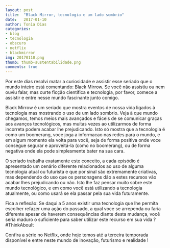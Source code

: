 ```yaml
---
layout: post
title:  "Black Mirror, tecnologia e um lado sombrio"
date:   2017-01-10
author: Tonia Dias
categories: 
- blog
- tecnologia
- obscuro
- netflix
- blackmirror
img: 20170110.png
thumb: thumb-sustentabilidade.png
comments: true
---
```


Por este dias resolvi matar a curiosidade e assistir esse seriado que o mundo inteiro está comentando: Black Mirrow. Se você não assistiu ou nem ouviu falar, mas curte ficção cientifica e tecnologia, por favor, comece a assistir e entre nesse mundo fascinante junto comigo.
 <!--more-->

Black Mirrow é um seriado que mostra eventos de nossa vida ligados à tecnologia mas mostrando o uso de um lado sombrio. Veja à que mundo chegamos, temos meios mais avançados e fáceis de se comunicar graças aos avanços tecnológicos, mas muitas vezes ao utilizarmos de forma incorreta podem acabar lhe prejudicando. Isto só mostra que a tecnologia é como um boomerang, voce joga a informacao nas redes para o mundo, e em algum momento ela volta para você, seja de forma positiva onde voce consegue segurar e aproveitá-la (como no boomerang), ou de forma negativa onde ela pode simplesmente bater na sua cara. 

O seriado trabalha exatamente este conceito, a cada episódio é apresentado um cenário diferente relacionados ao uso de alguma tecnologia atual ou futurista e que por sinal são extremamente criativas, mas dependendo do uso que os personagens dão a estes recursos vão acabar lhes prejudicando ou não. Isto lhe faz pensar muito sobre este mundo tecnológico, e em como você está utilizando a tecnologia atualmente, ou como usará se ela passar pela sua vida futuramente.

Fica a reflexão: Se daqui a 5 anos existir uma tecnologia que lhe permita escolher refazer uma ação do passado, a qual voce se arrependa ou faria diferente apesar de haverem consequências diante desta mudança, você seria maduro o suficiente para saber utilizar este recurso em sua vida ? #ThinkAbouIt

Confira a série no Netflix, onde hoje temos até a terceira temporada disponível e entre neste mundo de inovação, futurismo e realidade !